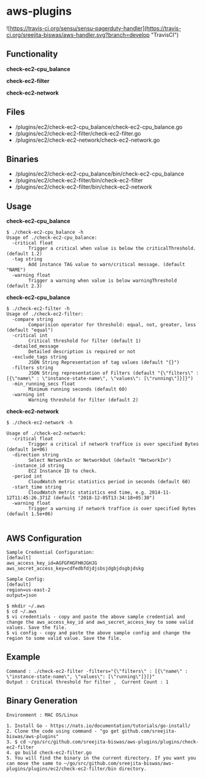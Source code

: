 # aws-plugins
![https://travis-ci.org/sensu/sensu-pagerduty-handler](https://travis-ci.org/sreejita-biswas/aws-handler.svg?branch=develop "TravisCI")
## Functionality

**check-ec2-cpu_balance**

**check-ec2-filter**

**check-ec2-network**

## Files

* /plugins/ec2/check-ec2-cpu_balance/check-ec2-cpu_balance.go
* /plugins/ec2/check-ec2-filter/check-ec2-filter.go
* /plugins/ec2/check-ec2-network/check-ec2-network.go

## Binaries

* /plugins/ec2/check-ec2-cpu_balance/bin/check-ec2-cpu_balance
* /plugins/ec2/check-ec2-filter/bin/check-ec2-filter
* /plugins/ec2/check-ec2-filter/bin/check-ec2-network

## Usage

**check-ec2-cpu_balance**

```
$ ./check-ec2-cpu_balance -h
Usage of ./check-ec2-cpu_balance:
  -critical float
    	Trigger a critical when value is below the criticalThreshold. (default 1.2)
  -tag string
    	Add instance TAG value to warn/critical message. (default "NAME")
  -warning float
    	Trigger a warning when value is below warningThreshold (default 2.3)
```
**check-ec2-cpu_balance**

```
$ ./check-ec2-filter -h
Usage of ./check-ec2-filter:
  -compare string
    	Comparision operator for threshold: equal, not, greater, less (default "equal")
  -critical int
    	Critical threshold for filter (default 1)
  -detailed_message
    	Detailed description is required or not
  -exclude_tags string
    	JSON String Representation of tag values (default "{}")
  -filters string
    	JSON String representation of Filters (default "{\"filters\" : [{\"name\" : \"instance-state-name\", \"values\": [\"running\"]}]}")
  -min_running_secs float
    	Minimum running seconds (default 60)
  -warning int
    	Warning threshold for filter (default 2)

```
**check-ec2-network**

```
$ ./check-ec2-network -h

Usage of ./check-ec2-network:
  -critical float
    	Trigger a critical if network traffice is over specified Bytes (default 1e+06)
  -direction string
    	Select NetworkIn or NetworkOut (default "NetworkIn")
  -instance_id string
    	EC2 Instance ID to check.
  -period int
    	CloudWatch metric statistics period in seconds (default 60)
  -start_time string
    	CloudWatch metric statistics end time, e.g. 2014-11-12T11:45:26.371Z (default "2018-12-05T13:34:18+05:30")
  -warning float
    	Trigger a warning if network traffice is over specified Bytes (default 1.5e+06)
      
```
   
## AWS Configuration

```
Sample Credential Configuration:
[default]
aws_access_key_id=AGFGFHGFHHJGHJG
aws_secret_access_key=cdfedbfdjdjsbsjdgbjdsgbjdskg

Sample Config:
[default]
region=us-east-2
output=json

$ mkdir ~/.aws
$ cd ~/.aws
$ vi credentials - copy and paste the above sample credential and change the aws_access_key_id and aws_secret_access_key to some valid values. Save the file.
$ vi config - copy and paste the above sample config and change the region to some valid value. Save the file.

```

## Example

```
Command : ./check-ec2-filter -filters="{\"filters\" : [{\"name\" : \"instance-state-name\", \"values\": [\"running\"]}]}"
Output : Critical threshold for filter ,  Current Count : 1  

```
## Binary Generation

```
Environment : MAC OS/Linux

1. Install Go - https://nats.io/documentation/tutorials/go-install/
2. Clone the code using command - "go get github.com/sreejita-biswas/aws-plugins"
3. $ cd ~/go/src/github.com/sreejita-biswas/aws-plugins/plugins/check-ec2-filter 
4. go build check-ec2-filter.go
5. You will find the binary in the current directory. If you want you can move the same to ~/go/src/github.com/sreejita-biswas/aws-plugins/plugins/ec2/check-ec2-filter/bin directory.

```
